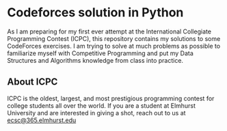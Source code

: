 # Codeforces solution in Python
As I am preparing for my first ever attempt at the International Collegiate Programming Contest (ICPC), this repository contains my solutions to some CodeForces exercises. I am trying to solve at much problems as possible to familiarize myself with Competitive Programming and put my Data Structures and Algorithms knowledge from class into practice.
## About ICPC
ICPC is the oldest, largest, and most prestigious programming contest for college students all over the world. If you are a student at Elmhurst University and are interested in giving a shot, reach out to us at [ecsc\@365.elmhurst.edu](mailto:ecsc\@365.elmhurst.edu)

